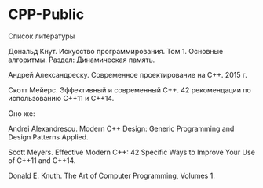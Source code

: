 # CPP-Public

Список литературы

Дональд Кнут. Искусство программирования. Том 1. Основные алгоритмы. Раздел: Динамическая память.

Андрей Александреску. Современное проектирование на C++. 2015 г.

Скотт Мейерс. Эффективный и современный С++. 42 рекомендации по использованию C++11 и C++14.

Оно же:

Andrei Alexandrescu. Modern C++ Design: Generic Programming and Design Patterns Applied.

Scott Meyers. Effective Modern C++: 42 Specific Ways to Improve Your Use of C++11 and C++14.

Donald E. Knuth. The Art of Computer Programming, Volumes 1.
